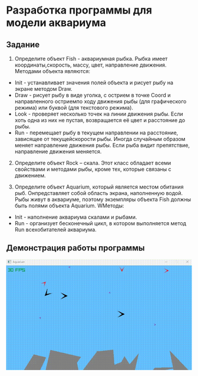 ﻿# Разработка программы для модели аквариума

## Задание

1) Определите объект Fish - аквариумная рыбка. Рыбка имеет координаты,скорость, массу, цвет, направление движения. Методами объекта являются:

- Init - устанавливает значения полей объекта и рисует рыбу на экране методом Draw.
- Draw - рисует рыбу в виде уголка, с острием в точке Coord и направленного остриемпо ходу движения рыбы (для графического режима) или буквой (для текстового режима). 
- Look - проверяет несколько точек на линии движения рыбы. Если хоть одна из них не пустая, возвращается её цвет и расстояние до рыбы.
- Run - перемещает рыбу в текущем направлении на расстояние, зависящее от текущейскорости рыбы. Иногда случайным образом меняет направление движения рыбы. Если рыба видит препятствие, направление движения меняется.

2) Определите объект Rock – скала. Этот класс обладает всеми свойствами и методами рыбы, кроме тех, которые связаны с движением.

3) Определите объект Aquarium, который является местом обитания рыб. Онпредставляет собой область экрана, наполненную водой. Рыбы живут в аквариуме, поэтому экземпляры объекта Fish должны быть полями объекта Aquarium. WМетоды:

- Init - наполнение аквариума скалами и рыбами.
- Run - организует бесконечный цикл, в котором выполняется метод Run всехобитателей аквариума.

## Демонстрация работы программы

![Aquarium](/img/Aquarium.gif)